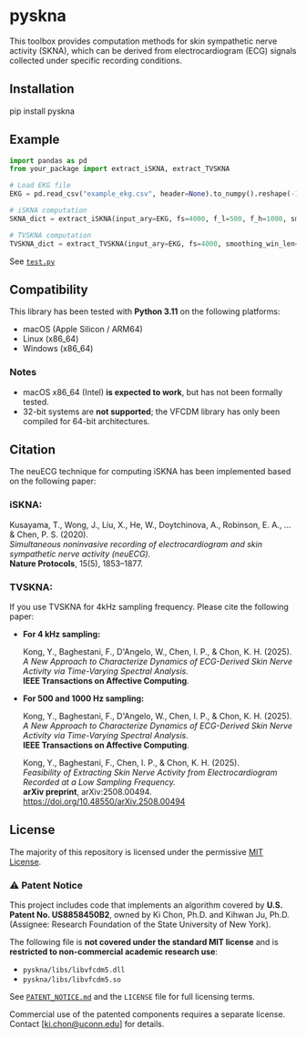 # pyskna
This toolbox provides computation methods for skin sympathetic nerve activity (SKNA), which can be derived from electrocardiogram (ECG) signals collected under specific recording conditions.

## Installation
pip install pyskna

## Example



```python
import pandas as pd
from your_package import extract_iSKNA, extract_TVSKNA

# Load EKG file
EKG = pd.read_csv("example_ekg.csv", header=None).to_numpy().reshape(-1)

# iSKNA computation
SKNA_dict = extract_iSKNA(input_ary=EKG, fs=4000, f_l=500, f_h=1000, smoothing_win_len=0.1)

# TVSKNA computation
TVSKNA_dict = extract_TVSKNA(input_ary=EKG, fs=4000, smoothing_win_len=0.1, thread_n=12)

```
See [`test.py`](./tests/test.py)

## Compatibility
This library has been tested with **Python 3.11** on the following platforms:
- macOS (Apple Silicon / ARM64) 
- Linux (x86_64)
- Windows (x86_64)

### Notes
- macOS x86_64 (Intel) **is expected to work**, but has not been formally tested.
- 32-bit systems are **not supported**; the VFCDM library has only been compiled for 64-bit architectures.

## Citation
The neuECG technique for computing iSKNA has been implemented based on the following paper:
### iSKNA:
Kusayama, T., Wong, J., Liu, X., He, W., Doytchinova, A., Robinson, E. A., ... & Chen, P. S. (2020).  
*Simultaneous noninvasive recording of electrocardiogram and skin sympathetic nerve activity (neuECG).*  
**Nature Protocols**, 15(5), 1853–1877.

### TVSKNA:
If you use TVSKNA for 4kHz sampling frequency. Please cite the following paper:

- **For 4 kHz sampling:**

  Kong, Y., Baghestani, F., D'Angelo, W., Chen, I. P., & Chon, K. H. (2025).  
  *A New Approach to Characterize Dynamics of ECG-Derived Skin Nerve Activity via Time-Varying Spectral Analysis.*  
  **IEEE Transactions on Affective Computing**.

- **For 500 and 1000 Hz sampling:**

  Kong, Y., Baghestani, F., D'Angelo, W., Chen, I. P., & Chon, K. H. (2025).  
  *A New Approach to Characterize Dynamics of ECG-Derived Skin Nerve Activity via Time-Varying Spectral Analysis.*  
  **IEEE Transactions on Affective Computing**.

  Kong, Y., Baghestani, F., Chen, I. P., & Chon, K. H. (2025).  
  *Feasibility of Extracting Skin Nerve Activity from Electrocardiogram Recorded at a Low Sampling Frequency.*  
  **arXiv preprint**, arXiv:2508.00494. https://doi.org/10.48550/arXiv.2508.00494



## License

The majority of this repository is licensed under the permissive [MIT License](https://opensource.org/licenses/MIT).

### ⚠️ Patent Notice

This project includes code that implements an algorithm covered by **U.S. Patent No. US8858450B2**, owned by Ki Chon, Ph.D. and Kihwan Ju, Ph.D. (Assignee: Research Foundation of the State University of New York).

The following file is **not covered under the standard MIT license** and is **restricted to non-commercial academic research use**:

- `pyskna/libs/libvfcdm5.dll`
- `pyskna/libs/libvfcdm5.so`

See [`PATENT_NOTICE.md`](./PATENT_NOTICE.md) and the `LICENSE` file for full licensing terms.

Commercial use of the patented components requires a separate license. Contact [ki.chon@uconn.edu] for details.
